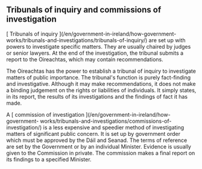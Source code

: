 ##  Tribunals of inquiry and commissions of investigation

[ Tribunals of inquiry ](/en/government-in-ireland/how-government-
works/tribunals-and-investigations/tribunals-of-inquiry/) are set up with
powers to investigate specific matters. They are usually chaired by judges or
senior lawyers. At the end of the investigation, the tribunal submits a report
to the Oireachtas, which may contain recommendations.

The Oireachtas has the power to establish a tribunal of inquiry to investigate
matters of public importance. The tribunal's function is purely fact-finding
and investigative. Although it may make recommendations, it does not make a
binding judgement on the rights or liabilities of individuals. It simply
states, in its report, the results of its investigations and the findings of
fact it has made.

A [ commission of investigation ](/en/government-in-ireland/how-government-
works/tribunals-and-investigations/commissions-of-investigation/) is a less
expensive and speedier method of investigating matters of significant public
concern. It is set up by government order which must be approved by the Dáil
and Seanad. The terms of reference are set by the Government or by an
individual Minister. Evidence is usually given to the Commission in private.
The commission makes a final report on its findings to a specified Minister.
